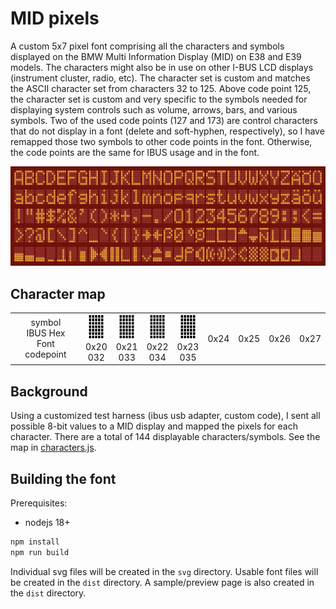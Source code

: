 # MID pixels

A custom 5x7 pixel font comprising all the characters and symbols displayed on the BMW Multi Information Display (MID) on E38 and E39 models. The characters might also be in use on other I-BUS LCD displays (instrument cluster, radio, etc). The character set is custom and matches the ASCII character set from characters 32 to 125. Above code point 125, the character set is custom and very specific to the symbols needed for displaying system controls such as volume, arrows, bars, and various symbols. Two of the used code points (127 and 173) are control characters that do not display in a font (delete and soft-hyphen, respectively), so I have remapped those two symbols to other code points in the font. Otherwise, the code points are the same for IBUS usage and in the font.

<!--<picture>
  <source media="(prefers-color-scheme: dark)" srcset="./assets/sample-dark.png">
  <img alt="Sample character set" src="./assets/sample-light.png">
</picture>-->

![Sample character set](./assets/sample-lcd.png)

## Character map

| | | | | | | | | |
|:----:|:----:|:----:|:----:|:----:|:----:|:----:|:----:|:----:|
| symbol<br/>IBUS Hex<br/>Font codepoint | <img height="40px" alt="0x20" src="./assets/midpixels.svg#32"/><br/>0x20<br/>032 | <img height="40px" alt="0x21" src="./assets/midpixels.svg#33"/><br/>0x21<br/>033 | <img height="40px" alt="0x22" src="./assets/midpixels.svg#34"/><br/>0x22<br/>034 | <img height="40px" alt="0x23" src="./assets/midpixels.svg#35"/><br/>0x23<br/>035 | 0x24 | 0x25 | 0x26 | 0x27 | 0x28 | 0x29 | 0x2A | 0x2B | 0x2C | 0x2D | 0x2E | 0x2F |

## Background

Using a customized test harness (ibus usb adapter, custom code), I sent all possible 8-bit values to a MID display and mapped the pixels for each character. There are a total of 144 displayable characters/symbols. See the map in [characters.js](./src/characters.js).

## Building the font

Prerequisites:
* nodejs 18+

```bash
npm install
npm run build
```

Individual svg files will be created in the `svg` directory. Usable font files will be created in the `dist` directory. A sample/preview page is also created in the `dist` directory.

